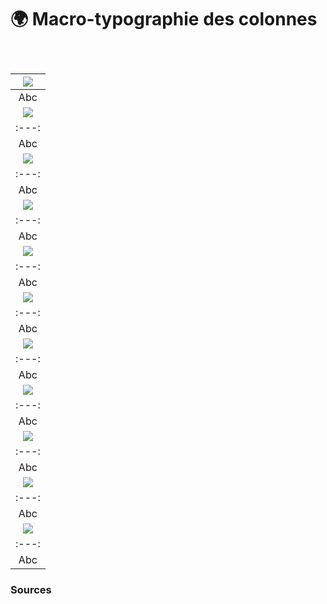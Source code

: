 # 🌍 Macro-typographie des colonnes

  
### &nbsp;

|![](links/set-macro-typo/links/0-Colonne2.gif) |
|:---:|
| Abc | 
|![](links/set-macro-typo/links/0-Colonne5.jpg) |
|:---:|
| Abc | 
|![](links/set-macro-typo/links/0-Colonne6.gif) |
|:---:|
| Abc | 
|![](links/set-macro-typo/links/0-Colonne12.jpg) |
|:---:|
| Abc | 
|![](links/set-macro-typo/links/0-Colonne13.gif) |
|:---:|
| Abc | 
|![](links/set-macro-typo/links/0-Colonne19.jpg) |
|:---:|
| Abc | 
|![](links/set-macro-typo/links/0-Colonne20.gif) |
|:---:|
| Abc | 
|![](links/set-macro-typo/links/0-Colonne28.jpg) |
|:---:|
| Abc | 
|![](links/set-macro-typo/links/0-Colonne29.gif) |
|:---:|
| Abc | 
|![](links/set-macro-typo/links/0-Colonne32.jpg) |
|:---:|
| Abc | 
|![](links/set-macro-typo/links/0-Colonne33.gif) |
|:---:|
| Abc |



### Sources

<!-- - **Prénom Nom**  
  *Titre*, 0000 -->

<!-- [^1]: Adrian Frutiger, *Type, Sign, Symbol*, 1980 -->

